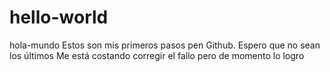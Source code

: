 # hello-world
hola-mundo
Estos son mis primeros pasos pen Github.
Espero que no sean los últimos
Me está costando corregir el fallo
pero de momento lo logro
